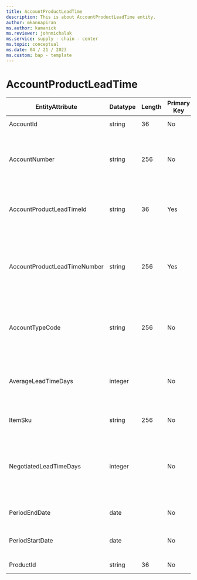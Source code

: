 ```yaml
---
title: AccountProductLeadTime
description: This is about AccountProductLeadTime entity.
author: mkannapiran
ms.author: kamanick
ms.reviewer: johnmichalak
ms.service: supply - chain - center
ms.topic: conceptual
ms.date: 04 / 21 / 2023
ms.custom: bap - template
---
```


# **AccountProductLeadTime**

|	EntityAttribute	|	Datatype	|	Length	|	Primary Key	|	Description	|
|---------------|--------|------|----------|-----------|
|	AccountId	|	string	|	36	|	No	|	The unique Id of the account 	|
|	AccountNumber	|	string	|	256	|	No	|	Number or code for the account to quickly search and identify the account in system views.	|
|	AccountProductLeadTimeId	|	string	|	36	|	Yes	|	The unique Id of the account product lead time. This is auto generated by D365.	|
|	AccountProductLeadTimeNumber	|	string	|	256	|	Yes	|	The unique number of the account product lead time. This will be the record number from the ERP system or defined by	|
|	AccountTypeCode	|	string	|	256	|	No	|	Account type code indicates the type of account. An account could be Vendor, Customer etc.	|
|	AverageLeadTimeDays	|	integer	|		|	No	|	The lead time expressed in days that it takes to get the associated Item from the Vendor.	|
|	ItemSku	|	string	|	256	|	No	|	The unique number of the product	|
|	NegotiatedLeadTimeDays	|	integer	|		|	No	|	The negotiated lead time expressed in days agreed by the vendor/supplier to provide the associated Item.	|
|	PeriodEndDate	|	date	|		|	No	|	The validity or expirty date of this record	|
|	PeriodStartDate	|	date	|		|	No	|	The beginning or effective start date of this record	|
|	ProductId	|	string	|	36	|	No	|	The unique Id of the product	|
